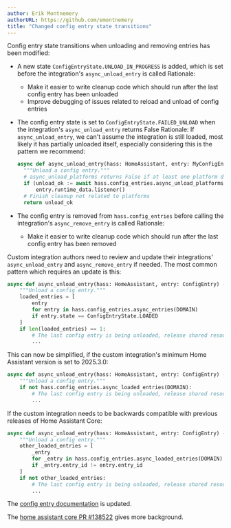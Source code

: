 ```yaml
---
author: Erik Montnemery
authorURL: https://github.com/emontnemery
title: "Changed config entry state transitions"
---
```


Config entry state transitions when unloading and removing entries has been modified:

- A new state `ConfigEntryState.UNLOAD_IN_PROGRESS` is added, which is set before the integration's `async_unload_entry` is called
  Rationale:
    - Make it easier to write cleanup code which should run after the last config entry has been unloaded
    - Improve debugging of issues related to reload and unload of config entries

- The config entry state is set to `ConfigEntryState.FAILED_UNLOAD` when the integration's `async_unload_entry` returns False
  Rationale: If `async_unload_entry`, we can't assume the integration is still loaded, most likely it has partially unloaded itself, especially considering this is the pattern we recommend:
  ```py
  async def async_unload_entry(hass: HomeAssistant, entry: MyConfigEntry) -> bool:
    """Unload a config entry."""
    # async_unload_platforms returns False if at least one platform did not unload
    if (unload_ok := await hass.config_entries.async_unload_platforms(entry, PLATFORMS))
        entry.runtime_data.listener()
    # Finish cleanup not related to platforms
    return unload_ok
    ```

- The config entry is removed from `hass.config_entries` before calling the integration's `async_remove_entry` is called
  Rationale:
    - Make it easier to write cleanup code which should run after the last config entry has been removed

Custom integration authors need to review and update their integrations' `async_unload_entry` and `async_remove_entry` if needed.
The most common pattern which requires an update is this:

```python
async def async_unload_entry(hass: HomeAssistant, entry: ConfigEntry) -> bool:
    """Unload a config entry."""
    loaded_entries = [
        entry
        for entry in hass.config_entries.async_entries(DOMAIN)
        if entry.state == ConfigEntryState.LOADED
    ]
    if len(loaded_entries) == 1:
        # The last config entry is being unloaded, release shared resources, unregister services etc.
        ...
```

This can now be simplified, if the custom integration's minimum Home Assistant version is set to 2025.3.0:
```python
async def async_unload_entry(hass: HomeAssistant, entry: ConfigEntry) -> bool:
    """Unload a config entry."""
    if not hass.config_entries.async_loaded_entries(DOMAIN):
        # The last config entry is being unloaded, release shared resources, unregister services etc.
        ...
```


If the custom integration needs to be backwards compatible with previous releases of Home Assistant Core:
```python
async def async_unload_entry(hass: HomeAssistant, entry: ConfigEntry) -> bool:
    """Unload a config entry."""
    other_loaded_entries = [
        _entry
        for _entry in hass.config_entries.async_loaded_entries(DOMAIN)
        if _entry.entry_id != entry.entry_id
    ]
    if not other_loaded_entries:
        # The last config entry is being unloaded, release shared resources, unregister services etc.
        ...
```

The [config entry documentation](/docs/config_entries_index) is updated.

The [home assistant core PR #138522](https://github.com/home-assistant/core/pull/138522) gives more background.

